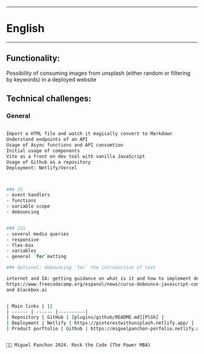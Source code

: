 ********
# English
********

## Functionality:
Possibility of consuming images from unsplash (either random or filtering by keywords) in a deployed website


## Technical challenges:
### General
```sh

Import a HTML file and watch it magically convert to Markdown
Understand endpoints of an API
Usage of Async functions and API consumtion
Initial usage of components
Vite as a front en dev tool with vanilla JavaScript 
Usage of Github as a repository
Deployment: Netlify/Vercel



### JS
- event handlers
- functions
- variable scope
- debouncing


### CSS
- several media queries
- responsive
- flex-box
- variables
- general `for`matting

### Optional: debouncing `for` the introduction of text

internet and IA: getting guidance on what is it and how to implement debouncing
https://www.freecodecamp.org/espanol/news/curso-debounce-javascript-como-hacer-que-tu-js-espere/
and blackbox.ai


| Main links | ||
| ------ | ------ |----------|
| Repository | GitHub | [plugins/github/README.md][PlGh] |
| Deployment | Netlify | https://pinterestwithunsplash.netlify.app/ |
| Product porftolio | Github | https://miguelpanchon-porfolio.netlify.app/|


👨‍💻 Miguel Panchon 2024. Rock the Code (The Power MBA)
